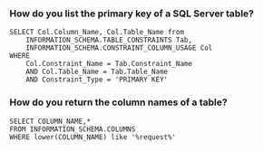 ### How do you list the primary key of a SQL Server table?
```()
SELECT Col.Column_Name, Col.Table_Name from 
    INFORMATION_SCHEMA.TABLE_CONSTRAINTS Tab, 
    INFORMATION_SCHEMA.CONSTRAINT_COLUMN_USAGE Col 
WHERE 
    Col.Constraint_Name = Tab.Constraint_Name
    AND Col.Table_Name = Tab.Table_Name
    AND Constraint_Type = 'PRIMARY KEY'
```

### How do you return the column names of a table?
```()
SELECT COLUMN_NAME,* 
FROM INFORMATION_SCHEMA.COLUMNS
WHERE lower(COLUMN_NAME) like '%request%' 
```
